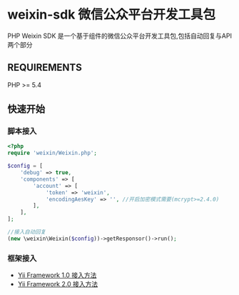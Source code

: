 # weixin-sdk 微信公众平台开发工具包
PHP Weixin SDK 是一个基于组件的微信公众平台开发工具包,包括自动回复与API两个部分

## REQUIREMENTS
PHP >= 5.4

## 快速开始

### 脚本接入
```php
<?php
require 'weixin/Weixin.php';

$config = [
    'debug' => true,
    'components' => [
		'account' => [
			'token' => 'weixin',
			'encodingAesKey' => '', //开启加密模式需要(mcrypt>=2.4.0)
		],
    ],
];

//接入自动回复
(new \weixin\Weixin($config))->getResponsor()->run();

```

### 框架接入
* [Yii Framework 1.0 接入方法](<Yii1.md>)
* [Yii Framework 2.0 接入方法](<Yii2.md>)
